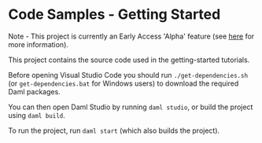 # Code Samples - Getting Started

Note - This project is currently an Early Access 'Alpha' feature (see [here](https://docs.daml.com/support/status-definitions.html) for more information).

This project contains the source code used in the getting-started tutorials.

Before opening Visual Studio Code you should run `./get-dependencies.sh` (or `get-dependencies.bat` for Windows users) to download the required Daml packages.

You can then open Daml Studio by running `daml studio`, or build the project using `daml build`.

To run the project, run `daml start` (which also builds the project).
